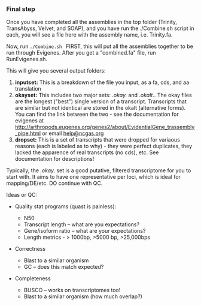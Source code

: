 ### Final step ###

Once you have completed all the assemblies in the top folder (Trinity, TransAbyss, Velvet, and SOAP), and you have run the ./Combine.sh script in each, you will see a file here with the assembly name, i.e. Trinity.fa.

Now, run `./Combine.sh `
FIRST, this will put all the assemblies together to be run through Evigenes.
After you get a "combined.fa" file, run RunEvigenes.sh.

This will give you several output folders:
1. __inputset:__ This is a breakdown of the file you input, as a fa, cds, and aa translation
2. __okayset:__ This includes two major sets: *.okay.* and *.okalt.*.  The okay files are the longest ("best") single version of a       transcript.  Transcripts that are similar but not identical are stored in the okalt (alternative forms).  You can find the link between the two - see the documentation for evigenes at http://arthropods.eugenes.org/genes2/about/EvidentialGene_trassembly_pipe.html or email help@ncgas.org
3. __dropset:__ This is a set of transcripts that were dropped for variaous reasons (each is labeled as to why) - they were perfect duplicates, they lacked the apparence of real transcripts (no cds), etc.  See documentation for descriptions!

Typically, the *.okay.* set is a good putative, filtered transcriptome for you to start with.  It aims to have one representative per loci, which is ideal for mapping/DE/etc.  DO continue with QC.

Ideas or QC:
- Quality stat programs (quast is painless):
  - N50 
  - Transcript length – what are you expectations?
  - Gene/isoform ratio – what are your expectations?
  - Length metrics - > 1000bp, >5000 bp, >25,000bps

- Correctness
  - Blast to a similar organism
  - GC – does this match expected?

- Completeness
   - BUSCO – works on transcriptomes too!
   - Blast to a similar organism (how much overlap?)
